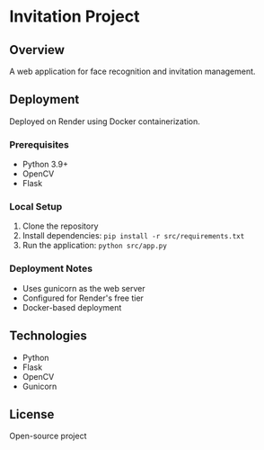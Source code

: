 # Invitation Project

## Overview
A web application for face recognition and invitation management.

## Deployment
Deployed on Render using Docker containerization.

### Prerequisites
- Python 3.9+
- OpenCV
- Flask

### Local Setup
1. Clone the repository
2. Install dependencies: `pip install -r src/requirements.txt`
3. Run the application: `python src/app.py`

### Deployment Notes
- Uses gunicorn as the web server
- Configured for Render's free tier
- Docker-based deployment

## Technologies
- Python
- Flask
- OpenCV
- Gunicorn

## License
Open-source project